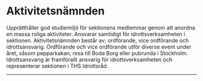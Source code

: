 # Aktivitetsnämnden
Upprätthåller god studiemiljö för sektionens medlemmar genom att anordna en massa roliga aktiviteter. Ansvarar samtidigt för idrottsverksamheten i sektionen. Aktivitetsnämnden består av; ordförande, vice ordförande och idrottsansvarig. Ordförande och vice ordförande utför diverse event under året, såsom pepparkakan, resa till Boda Borg eller pubrunda i Stockholm. Idrottsansvarig är framförallt ansvarig för idrottsverksamheten och representerar sektionen i THS Idrottsråd.

---